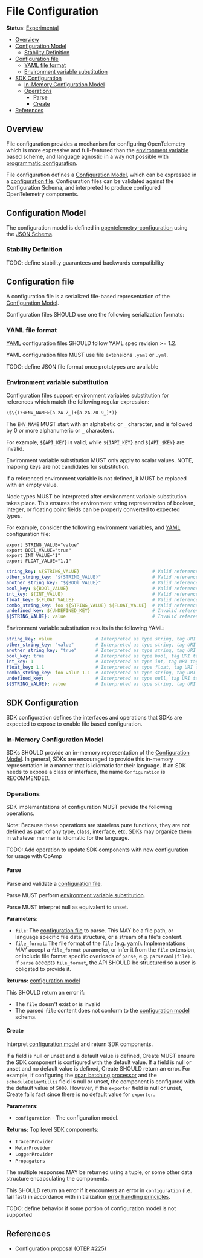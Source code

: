 <!--- Hugo front matter used to generate the website version of this page:
linkTitle: File
--->

# File Configuration

**Status**: [Experimental](../document-status.md)

<!-- toc -->

- [Overview](#overview)
- [Configuration Model](#configuration-model)
  * [Stability Definition](#stability-definition)
- [Configuration file](#configuration-file)
  * [YAML file format](#yaml-file-format)
  * [Environment variable substitution](#environment-variable-substitution)
- [SDK Configuration](#sdk-configuration)
  * [In-Memory Configuration Model](#in-memory-configuration-model)
  * [Operations](#operations)
    + [Parse](#parse)
    + [Create](#create)
- [References](#references)

<!-- tocstop -->

## Overview

File configuration provides a mechanism for configuring OpenTelemetry which is
more expressive and full-featured than
the [environment variable](sdk-environment-variables.md) based scheme, and
language agnostic in a way not possible
with [programmatic configuration](sdk-configuration.md#programmatic).

File configuration defines a [Configuration Model](#configuration-model),
which can be expressed in a [configuration file](#configuration-file).
Configuration files can be validated against the Configuration Schema, and
interpreted to produce configured OpenTelemetry components.

## Configuration Model

The configuration model is defined
in [opentelemetry-configuration](https://github.com/open-telemetry/opentelemetry-configuration)
using the [JSON Schema](https://json-schema.org/).

### Stability Definition

TODO: define stability guarantees and backwards compatibility

## Configuration file

A configuration file is a serialized file-based representation of
the [Configuration Model](#configuration-model).

Configuration files SHOULD use one the following serialization formats:

### YAML file format

[YAML](https://yaml.org/spec/1.2.2/) configuration files SHOULD follow YAML spec
revision >= 1.2.

YAML configuration files MUST use file extensions `.yaml` or `.yml`.

TODO: define JSON file format once prototypes are available

### Environment variable substitution

Configuration files support environment variables substitution for references
which match the following regular expression:

```regexp
\$\{(?<ENV_NAME>[a-zA-Z_]+[a-zA-Z0-9_]*)}
```

The `ENV_NAME` MUST start with an alphabetic or `_` character, and is followed
by 0 or more alphanumeric or `_` characters.

For example, `${API_KEY}` is valid, while `${1API_KEY}` and `${API_$KEY}` are
invalid.

Environment variable substitution MUST only apply to scalar values. NOTE,
mapping keys are not candidates for substitution.

If a referenced environment variable is not defined, it MUST be replaced with an
empty value.

Node types MUST be interpreted after environment variable substitution takes
place. This ensures the environment string representation of boolean, integer,
or floating point fields can be properly converted to expected types.

For example, consider the following environment variables,
and [YAML](#yaml-file-format) configuration file:

```shell
export STRING_VALUE="value"
export BOOl_VALUE="true"
export INT_VALUE="1"
export FLOAT_VALUE="1.1"
```

```yaml
string_key: ${STRING_VALUE}                           # Valid reference to STRING_VALUE
other_string_key: "${STRING_VALUE}"                   # Valid reference to STRING_VALUE inside double quotes
another_string_key: "${BOOl_VALUE}"                   # Valid reference to BOOl_VALUE inside double quotes
bool_key: ${BOOl_VALUE}                               # Valid reference to BOOl_VALUE
int_key: ${INT_VALUE}                                 # Valid reference to INT_VALUE
float_key: ${FLOAT_VALUE}                             # Valid reference to FLOAT_VALUE
combo_string_key: foo ${STRING_VALUE} ${FLOAT_VALUE}  # Valid reference to STRING_VALUE and FLOAT_VALUE
undefined_key: ${UNDEFINED_KEY}                       # Invalid reference, UNDEFINED_KEY is not defined and is replaced with ""
${STRING_VALUE}: value                                # Invalid reference, substitution is not valid in mapping keys and reference is ignored
```

Environment variable substitution results in the following YAML:

```yaml
string_key: value                # Interpreted as type string, tag URI tag:yaml.org,2002:str
other_string_key: "value"        # Interpreted as type string, tag URI tag:yaml.org,2002:str
another_string_key: "true"       # Interpreted as type string, tag URI tag:yaml.org,2002:str
bool_key: true                   # Interpreted as type bool, tag URI tag:yaml.org,2002:bool
int_key: 1                       # Interpreted as type int, tag URI tag:yaml.org,2002:int
float_key: 1.1                   # Interpreted as type float, tag URI tag:yaml.org,2002:float
combo_string_key: foo value 1.1  # Interpreted as type string, tag URI tag:yaml.org,2002:str
undefined_key:                   # Interpreted as type null, tag URI tag:yaml.org,2002:null
${STRING_VALUE}: value           # Interpreted as type string, tag URI tag:yaml.org,2002:str
```

## SDK Configuration

SDK configuration defines the interfaces and operations that SDKs are expected
to expose to enable file based configuration.

### In-Memory Configuration Model

SDKs SHOULD provide an in-memory representation of
the [Configuration Model](#configuration-model). In general, SDKs are encouraged
to provide this in-memory representation in a manner that is idiomatic for their
language. If an SDK needs to expose a class or interface, the
name `Configuration` is RECOMMENDED.

### Operations

SDK implementations of configuration MUST provide the following operations.

Note: Because these operations are stateless pure functions, they are not
defined as part of any type, class, interface, etc. SDKs may organize them in
whatever manner is idiomatic for the language.

TODO: Add operation to update SDK components with new configuration for usage
with OpAmp

#### Parse

Parse and validate a [configuration file](#configuration-file).

Parse MUST perform [environment variable substitution](#environment-variable-substitution).

Parse MUST interpret null as equivalent to unset.

**Parameters:**

* `file`: The [configuration file](#configuration-file) to parse. This MAY be a
  file path, or language specific file data structure, or a stream of a file's content.
* `file_format`: The file format of the `file` (e.g. [yaml](#yaml-file-format)).
  Implementations MAY accept a `file_format` parameter, or infer it from
  the `file` extension, or include file format specific overloads of `parse`,
  e.g. `parseYaml(file)`. If `parse` accepts `file_format`, the API SHOULD be
  structured so a user is obligated to provide it.

**Returns:** [configuration model](#in-memory-configuration-model)

This SHOULD return an error if:

* The `file` doesn't exist or is invalid
* The parsed `file` content does not conform to
  the [configuration model](#configuration-model) schema.

#### Create

Interpret [configuration model](#in-memory-configuration-model) and return SDK components.

If a field is null or unset and a default value is defined, Create MUST ensure
the SDK component is configured with the default value. If a field is null or
unset and no default value is defined, Create SHOULD return an error. For
example, if configuring
the [span batching processor](../trace/sdk.md#batching-processor) and
the `scheduleDelayMillis` field is null or unset, the component is configured
with the default value of `5000`. However, if the `exporter` field is null or
unset, Create fails fast since there is no default value for `exporter`.

**Parameters:**

* `configuration` - The configuration model.

**Returns:** Top level SDK components:

* `TracerProvider`
* `MeterProvider`
* `LoggerProvider`
* `Propagators`

The multiple responses MAY be returned using a tuple, or some other data
structure encapsulating the components.

This SHOULD return an error if it encounters an error in `configuration` (i.e.
fail fast) in accordance with
initialization [error handling principles](../error-handling.md#basic-error-handling-principles).

TODO: define behavior if some portion of configuration model is not supported

## References

* Configuration
  proposal ([OTEP #225](https://github.com/open-telemetry/oteps/pull/225))
